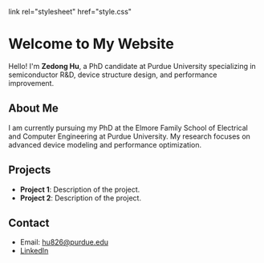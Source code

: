 link rel="stylesheet" href="style.css"

# Welcome to My Website

Hello! I'm **Zedong Hu**, a PhD candidate at Purdue University specializing in semiconductor R&D, device structure design, and performance improvement.

## About Me
I am currently pursuing my PhD at the Elmore Family School of Electrical and Computer Engineering at Purdue University. My research focuses on advanced device modeling and performance optimization.

## Projects
- **Project 1**: Description of the project.
- **Project 2**: Description of the project.

## Contact
- Email: [hu826@purdue.edu](mailto:hu826@purdue.edu)
- [LinkedIn](www.linkedin.com/in/zedong-hu-935358214)
